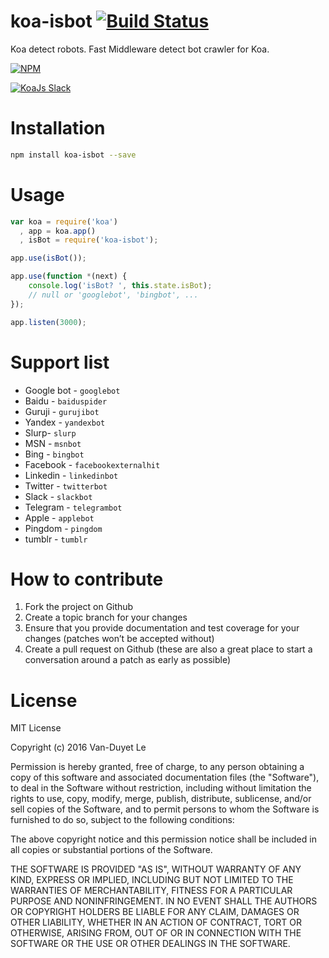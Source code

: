 # koa-isbot [![Build Status](https://travis-ci.org/duyetdev/koa-isbot.svg?branch=master)](https://travis-ci.org/duyetdev/koa-isbot)

Koa detect robots. Fast Middleware detect bot crawler for Koa.

[![NPM](https://nodei.co/npm/koa-isbot.png?downloads=true&downloadRank=true&stars=true)](https://nodei.co/npm/koa-isbot/)

<a href="https://communityinviter.com/apps/koa-js/koajs" rel="KoaJs Slack Community">![KoaJs Slack](https://img.shields.io/badge/Koa.Js-Slack%20Channel-Slack.svg?longCache=true&style=for-the-badge)</a>

# Installation

```sh
npm install koa-isbot --save 
```

# Usage

```js
var koa = require('koa')
  , app = koa.app()
  , isBot = require('koa-isbot');

app.use(isBot());

app.use(function *(next) {
    console.log('isBot? ', this.state.isBot); 
    // null or 'googlebot', 'bingbot', ...
});

app.listen(3000);
```

# Support list 

* Google bot - `googlebot`
* Baidu - `baiduspider`
* Guruji - `gurujibot`
* Yandex - `yandexbot`
* Slurp- `slurp`
* MSN - `msnbot`
* Bing - `bingbot`
* Facebook - `facebookexternalhit`
* Linkedin - `linkedinbot`
* Twitter - `twitterbot`
* Slack - `slackbot`
* Telegram - `telegrambot`
* Apple - `applebot`
* Pingdom - `pingdom`
* tumblr - `tumblr `

# How to contribute

1. Fork the project on Github
2. Create a topic branch for your changes
3. Ensure that you provide documentation and test coverage for your changes (patches won’t be accepted without)
4. Create a pull request on Github (these are also a great place to start a conversation around a patch as early as possible)

# License

MIT License

Copyright (c) 2016 Van-Duyet Le

Permission is hereby granted, free of charge, to any person obtaining a copy of this software and associated documentation files (the "Software"), to deal in the Software without restriction, including without limitation the rights to use, copy, modify, merge, publish, distribute, sublicense, and/or sell copies of the Software, and to permit persons to whom the Software is furnished to do so, subject to the following conditions:

The above copyright notice and this permission notice shall be included in all copies or substantial portions of the Software.

THE SOFTWARE IS PROVIDED "AS IS", WITHOUT WARRANTY OF ANY KIND, EXPRESS OR IMPLIED, INCLUDING BUT NOT LIMITED TO THE WARRANTIES OF MERCHANTABILITY, FITNESS FOR A PARTICULAR PURPOSE AND NONINFRINGEMENT. IN NO EVENT SHALL THE AUTHORS OR COPYRIGHT HOLDERS BE LIABLE FOR ANY CLAIM, DAMAGES OR OTHER LIABILITY, WHETHER IN AN ACTION OF CONTRACT, TORT OR OTHERWISE, ARISING FROM, OUT OF OR IN CONNECTION WITH THE SOFTWARE OR THE USE OR OTHER DEALINGS IN THE SOFTWARE.

